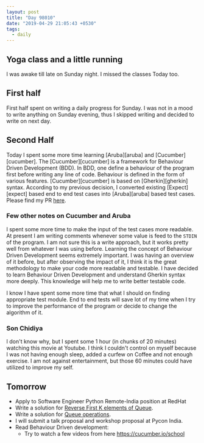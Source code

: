 ```yaml
---
layout: post
title: "Day 98010"
date: "2019-04-29 21:05:43 +0530"
tags:
  - daily
---
```


## Yoga class and a little running

I was awake till late on Sunday night. I missed the classes Today too.


## First half

First half spent on writing a daily progress for Sunday. I was not in a mood to
write anything on Sunday evening, thus I skipped writing and decided to write
on next day.


## Second Half

Today I spent some more time learning [Aruba][aruba] and [Cucumber][cucumber].
The [Cucumber][cucumber] is a framework for Behaviour Driven Development (BDD).
In BDD, one define a behaviour of the program first before writing any line of
code. Behaviour is defined in the form of various features. [Cucumber][cucumber]
is based on [Gherkin][gherkin] syntax. According to my previous decision, I
converted existing [Expect][expect] based end to end test cases into
[Aruba][aruba] based test cases. Please find my PR
[here][pr_of_convert_to_aruma].


### Few other notes on Cucumber and Aruba

I spent some more time to make the input of the test cases more readable. At
present I am writing comments whenever some value is feed to the `STDIN` of the
program. I am not sure this is a write approach, but it works pretty well from
whatever I was using before. Learning the concept of Behaviour Driven
Development seems extremely important. I was having an overview of it before,
but after observing the impact of it, I think it is the great methodology to
make your code more readable and testable. I have decided to learn Behaviour
Driven Development and understand Gherkin syntax more deeply. This knowledge
will help me to write better testable code.

I know I have spent some more time that what I should on finding appropriate
test module. End to end tests will save lot of my time when I try to improve the
performance of the program or decide to change the algorithm of it.


### Son Chidiya

I don't know why, but I spent some 1 hour (in chunks of 20 minutes) watching
this movie at Youtube. I think I couldn't control on myself because I was not
having enough sleep, added a curfew on Coffee and not enough exercise. I am not
against entertainment, but those 60 minutes could have utilized to improve my
self.


## Tomorrow

* Apply to Software Engineer Python Remote-India position at RedHat
* Write a solution for [Reverse First K elements of
Queue][reverse_first_k_elements_of_queue].
* Write a solution for [Queue operations][queue_operations].
* I will submit a talk proposal and workshop proposal at Pycon India.
* Read Behaviour Driven development:
  - Try to watch a few videos from here https://cucumber.io/school

[pr_of_convert_to_aruma]: https://github.com/ultimatecoder/geeksforgeeks/pull/4
[reverse_first_k_elements_of_queue]:
https://practice.geeksforgeeks.org/problems/reverse-first-k-elements-of-queue/1
[queue_operations]: https://practice.geeksforgeeks.org/problems/queue-operations/1

